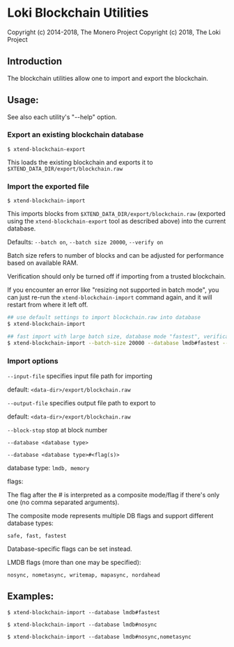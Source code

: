 # Loki Blockchain Utilities

Copyright (c) 2014-2018, The Monero Project
Copyright (c)      2018, The Loki Project

## Introduction

The blockchain utilities allow one to import and export the blockchain.

## Usage:

See also each utility's "--help" option.

### Export an existing blockchain database

`$ xtend-blockchain-export`

This loads the existing blockchain and exports it to `$XTEND_DATA_DIR/export/blockchain.raw`

### Import the exported file

`$ xtend-blockchain-import`

This imports blocks from `$XTEND_DATA_DIR/export/blockchain.raw` (exported using the
`xtend-blockchain-export` tool as described above) into the current database.

Defaults: `--batch on`, `--batch size 20000`, `--verify on`

Batch size refers to number of blocks and can be adjusted for performance based on available RAM.

Verification should only be turned off if importing from a trusted blockchain.

If you encounter an error like "resizing not supported in batch mode", you can just re-run
the `xtend-blockchain-import` command again, and it will restart from where it left off.

```bash
## use default settings to import blockchain.raw into database
$ xtend-blockchain-import

## fast import with large batch size, database mode "fastest", verification off
$ xtend-blockchain-import --batch-size 20000 --database lmdb#fastest --verify off

```

### Import options

`--input-file`
specifies input file path for importing

default: `<data-dir>/export/blockchain.raw`

`--output-file`
specifies output file path to export to

default: `<data-dir>/export/blockchain.raw`

`--block-stop`
stop at block number

`--database <database type>`

`--database <database type>#<flag(s)>`

database type: `lmdb, memory`

flags:

The flag after the # is interpreted as a composite mode/flag if there's only
one (no comma separated arguments).

The composite mode represents multiple DB flags and support different database types:

`safe, fast, fastest`

Database-specific flags can be set instead.

LMDB flags (more than one may be specified):

`nosync, nometasync, writemap, mapasync, nordahead`

## Examples:

```
$ xtend-blockchain-import --database lmdb#fastest

$ xtend-blockchain-import --database lmdb#nosync

$ xtend-blockchain-import --database lmdb#nosync,nometasync
```
